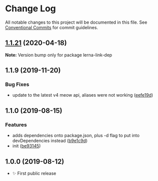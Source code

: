 # Change Log

All notable changes to this project will be documented in this file.
See [Conventional Commits](https://conventionalcommits.org) for commit guidelines.

## [1.1.21](https://gitlab.com/codsen/codsen/compare/lerna-link-dep@1.1.20...lerna-link-dep@1.1.21) (2020-04-18)

**Note:** Version bump only for package lerna-link-dep





## 1.1.9 (2019-11-20)

### Bug Fixes

- update to the latest v4 meow api, aliases were not working ([eefe19d](https://gitlab.com/codsen/codsen/commit/eefe19d477cbab9bf642bd8a41140e377f28be3b))

## 1.1.0 (2019-08-15)

### Features

- adds dependencies onto package.json, plus -d flag to put into devDependencies instead ([b9e1c9d](https://gitlab.com/codsen/codsen/commit/b9e1c9d))
- init ([be93145](https://gitlab.com/codsen/codsen/commit/be93145))

## 1.0.0 (2019-08-12)

- ✨ First public release
